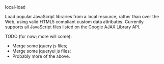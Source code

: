 local-load

Load popular JavaScript libraries from a local resource, rather than over the Web, using valid HTML5 compliant custom data attributes. Currently supports all JavaScript files listed on the Google AJAX Library API.

TODO (for now; more will come):
* Merge some jquery js files;
* Merge some jqueryui js files;
* Probably more of the above.
